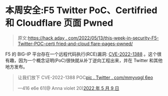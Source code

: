 # 本周安全:F5 Twitter PoC、Certifried 和 Cloudflare 页面 Pwned

> 原文:[https://hack aday . com/2022/05/13/this-week-in-security-F5-Twitter-POC-certi fried-and-cloud flare-pages-pwned/](https://hackaday.com/2022/05/13/this-week-in-security-f5-twitter-poc-certifried-and-cloudflare-pages-pwned/)

F5 的 BIG-IP 平台存在一个远程代码执行(RCE)漏洞: [CVE-2022-1388](https://support.f5.com/csp/article/K23605346) 。这个很有趣，因为一个概念证明(PoC)很快就从补丁逆向工程出来，并在 Twitter 和其他地方发布。

> 让我们放下 CVE-2022-1388 POC[pic . Twitter . com/mmyvqgl 6eo](https://t.co/MmyvQGL6eO)
> 
> —416 e6e 61(@ Anna violet 20)[2022 年 5 月 9 日](https://twitter.com/AnnaViolet20/status/1523564632140509184?ref_src=twsrc%5Etfw)
